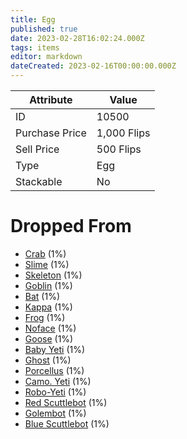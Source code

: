 ```yaml
---
title: Egg
published: true
date: 2023-02-28T16:02:24.000Z
tags: items
editor: markdown
dateCreated: 2023-02-16T00:00:00.000Z
---
```




|Attribute|Value|
|-|-|
|ID|10500|
|Purchase Price|1,000 Flips|
|Sell Price|500 Flips|
|Type|Egg|
|Stackable|No|


# Dropped From
 * [Crab](/monsters/crab) (1%)
 * [Slime](/monsters/slime) (1%)
 * [Skeleton](/monsters/skeleton) (1%)
 * [Goblin](/monsters/goblin) (1%)
 * [Bat](/monsters/bat) (1%)
 * [Kappa](/monsters/kappa) (1%)
 * [Frog](/monsters/frog) (1%)
 * [Noface](/monsters/noface) (1%)
 * [Goose](/monsters/goose) (1%)
 * [Baby Yeti](/monsters/baby-yeti) (1%)
 * [Ghost](/monsters/ghost) (1%)
 * [Porcellus](/monsters/porcellus) (1%)
 * [Camo. Yeti](/monsters/camo-yeti) (1%)
 * [Robo-Yeti](/monsters/robo-yeti) (1%)
 * [Red Scuttlebot](/monsters/red-scuttlebot) (1%)
 * [Golembot](/monsters/golembot) (1%)
 * [Blue Scuttlebot](/monsters/blue-scuttlebot) (1%)
